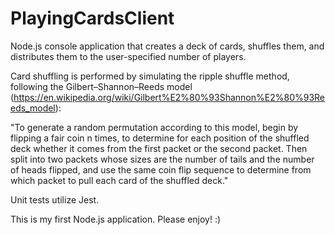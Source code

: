 # PlayingCardsClient
Node.js console application that creates a deck of cards, shuffles them, and distributes them to the user-specified number of players.

Card shuffling is performed by simulating the ripple shuffle method, following the Gilbert–Shannon–Reeds model (https://en.wikipedia.org/wiki/Gilbert%E2%80%93Shannon%E2%80%93Reeds_model):

"To generate a random permutation according to this model, begin by flipping a fair coin n times, to determine for each position of the shuffled deck whether it comes from the first packet or the second packet. Then split into two packets whose sizes are the number of tails and the number of heads flipped, and use the same coin flip sequence to determine from which packet to pull each card of the shuffled deck."

Unit tests utilize Jest.

This is my first Node.js application. Please enjoy! :)
